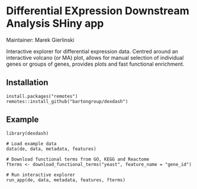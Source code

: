 # Differential EXpression Downstream Analysis SHiny app

Maintainer: Marek Gierlinski

Interactive explorer for differential expression data. Centred around an interactive volcano (or MA) plot, allows for manual selection of individual genes or groups of genes, provides plots and fast functional enrichment.

## Installation

```
install.packages("remotes")
remotes::install_github("bartongroup/dexdash")
```

## Example

```
library(dexdash)

# Load example data
data(de, data, metadata, features)

# Download functional terms from GO, KEGG and Reactome
fterms <- download_functional_terms("yeast", feature_name = "gene_id")

# Run interactive explorer
run_app(de, data, metadata, features, fterms)
```

